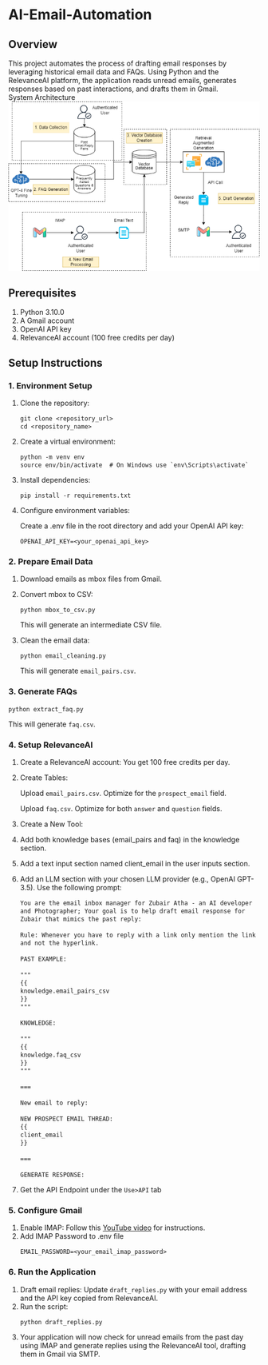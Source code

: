 # AI-Email-Automation

## Overview
This project automates the process of drafting email responses by leveraging historical email data and FAQs. Using Python and the RelevanceAI platform, the application reads unread emails, generates responses based on past interactions, and drafts them in Gmail.
<br>
System Architecture
![./System Architecture.png](https://github.com/zubairatha/AI-Email-Automation/blob/main/System%20Architecture.png)
<br>
## Prerequisites
1. Python 3.10.0
2. A Gmail account
3. OpenAI API key
4. RelevanceAI account (100 free credits per day)

## Setup Instructions
### 1. Environment Setup
1. Clone the repository:
    ```
    git clone <repository_url>
    cd <repository_name>
    ```

2. Create a virtual environment:
    ```
    python -m venv env
    source env/bin/activate  # On Windows use `env\Scripts\activate`
    ```

3. Install dependencies:

    ```
    pip install -r requirements.txt
    ```
4. Configure environment variables:

    Create a .env file in the root directory and add your OpenAI API key:

    ```
    OPENAI_API_KEY=<your_openai_api_key>
    ```

### 2. Prepare Email Data
1. Download emails as mbox files from Gmail.

2. Convert mbox to CSV:
    ```
    python mbox_to_csv.py
    ```
    This will generate an intermediate CSV file.

3. Clean the email data:
    ```
    python email_cleaning.py
    ```
    This will generate `email_pairs.csv`.

### 3. Generate FAQs
```
python extract_faq.py
```
This will generate `faq.csv`.
### 4. Setup RelevanceAI
1. Create a RelevanceAI account: You get 100 free credits per day.

2. Create Tables:

    Upload `email_pairs.csv`. Optimize for the `prospect_email` field.

    Upload `faq.csv`. Optimize for both `answer` and `question` fields.

3. Create a New Tool:

4. Add both knowledge bases (email_pairs and faq) in the knowledge section.
5. Add a text input section named client_email in the user inputs section.
6. Add an LLM section with your chosen LLM provider (e.g., OpenAI GPT-3.5). Use the following prompt:
    ```
    You are the email inbox manager for Zubair Atha - an AI developer and Photographer; Your goal is to help draft email response for Zubair that mimics the past reply:

    Rule: Whenever you have to reply with a link only mention the link and not the hyperlink.

    PAST EXAMPLE:

    """ 
    {{
    knowledge.email_pairs_csv
    }}
    """

    KNOWLEDGE:

    """
    {{
    knowledge.faq_csv
    }}
    """

    ===

    New email to reply:

    NEW PROSPECT EMAIL THREAD: 
    {{
    client_email
    }}

    ===

    GENERATE RESPONSE:
    ```
7. Get the API Endpoint under the `Use>API` tab


### 5. Configure Gmail
1. Enable IMAP: Follow this [YouTube video](https://youtu.be/l-3BSCrAiXY?si=Rd_m7nAZPPeeD6lA) for instructions.
2. Add IMAP Password to .env file
    ```
    EMAIL_PASSWORD=<your_email_imap_password>
    ```
### 6. Run the Application
1. Draft email replies:
Update `draft_replies.py` with your email address and the API key copied from RelevanceAI.
2. Run the script:
    ```
    python draft_replies.py
    ```
3. Your application will now check for unread emails from the past day using IMAP and generate replies using the RelevanceAI tool, drafting them in Gmail via SMTP.
